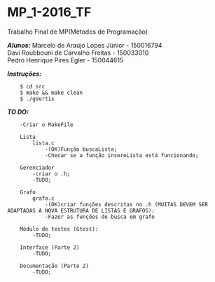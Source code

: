 # MP_1-2016_TF
Trabalho Final de MP(Métodos de Programação)  

***Alunos:***
Marcelo de Araújo Lopes Júnior - 150016794  
Davi Roubbouni de Carvalho Freitas - 150033010  
Pedro Henrique Pires Egler - 150044615  

***Instruções:***
```
	$ cd src
	$ make && make clean
	$ ./gVertix
```

***TO DO:***
```
	-Criar o MakeFile

	Lista
  		lista.c
    		-(OK)Função buscaLista;
    		-Checar se a função insereLista está funcionando;

    Gerenciador
    	-criar o .h;
    	-TUDO;

    Grafo
    	grafo.c
    		-(OK)criar funções descritas no .h (MUITAS DEVEM SER ADAPTADAS A NOVA ESTRUTURA DE LISTAS E GRAFOS);
            -Fazer as funções de busca em grafo

    Módulo de testes (Gtest):
    	-TUDO;

    Interface (Parte 2)
    	-TUDO;

    Documentação (Parte 2)
    	-TUDO;
```
